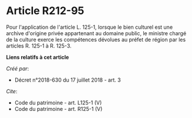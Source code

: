 # Article R212-95

Pour l'application de l'article L. 125-1, lorsque le bien culturel est une archive d'origine privée appartenant au domaine
public, le ministre chargé de la culture exerce les compétences dévolues au préfet de région par les articles R. 125-1 à R.
125-3.

**Liens relatifs à cet article**

_Créé par_:

  - Décret n°2018-630 du 17 juillet 2018 - art. 3

_Cite_:

  - Code du patrimoine - art. L125-1 (V)
  - Code du patrimoine - art. R125-1 (V)
